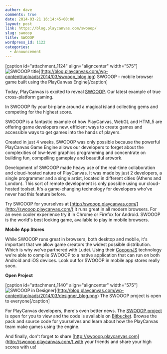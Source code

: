 ```yaml
---
author: dave
comments: true
date: 2014-03-21 16:14:45+00:00
layout: post
link: https://blog.playcanvas.com/swooop/
slug: swooop
title: SWOOOP
wordpress_id: 1122
categories:
  - Announcement
---
```


[caption id="attachment_1124" align="aligncenter" width="575"]![SWOOOP title](https://blog.playcanvas.com/wp-content/uploads/2014/03/swooop_blog.jpg)](http://blog.playcanvas.com/wp-content/uploads/2014/03/swooop_blog.jpg) SWOOOP - mobile browser game built using the PlayCanvas Engine[/caption]

Today, PlayCanvas is excited to reveal [SWOOOP](http://swooop.playcanvas.com). Our latest example of true cross-platform gaming.

In SWOOOP fly your bi-plane around a magical island collecting gems and competing for the highest score.

SWOOOP is a fantastic example of how PlayCanvas, WebGL and HTML5 are offering game developers new, efficient ways to create games and accessible ways to get games into the hands of players.

Created in just 4 weeks, SWOOOP was only possible because the powerful PlayCanvas Game Engine allows our developers to forget about the complexities of low-level graphics programming and concentrate on building fun, compelling gameplay and beautiful artwork.

Development of SWOOOP made heavy use of the real-time collaboration and cloud-hosted nature of PlayCanvas. It was made by just 2 developers, a single programmer and a single artist, located in different cities (Athens and London). This sort of remote development is only possible using our cloud-hosted toolset. It's a game-changing technology for developers who've never had this feature before.

Try SWOOOP for yourselves at [http://swooop.playcanvas.com/](http://swooop.playcanvas.com/) it runs great in all modern browsers. For an even cooler experience try it in Chrome or Firefox for Android. SWOOOP is the world's best looking game, available to play in mobile browsers.

**Mobile App Stores**

While SWOOOP runs great in browsers, both desktop and mobile, it's important that we allow game creators the widest possible distribution. Which is why we've partnered with Ludei. Using their [CocoonJS](https://en.wikipedia.org/wiki/CocoonJS) technology we're able to compile SWOOOP to a native application that can run on both Android and iOS devices. Look out for SWOOOP in mobile app stores really soon.

**Open Project**

[caption id="attachment_1140" align="aligncenter" width="575"]![SWOOOP in Designer](https://blog.playcanvas.com/wp-content/uploads/2014/03/designer_blog.png)](http://blog.playcanvas.com/wp-content/uploads/2014/03/designer_blog.png) The SWOOOP project is open to everyone[/caption]

For PlayCanvas developers, there's even better news. The [SWOOOP project](https://playcanvas.com/playcanvas/swooop) is open for you to view and the code is available on [Bitbucket](http://bitbucket.com/playcanvas/swooop). Browse the pack and source code for yourselves and learn about how the PlayCanvas team make games using the engine.

And finally, don't forget to share [http://swooop.playcanvas.com](http://swooop.playcanvas.com/) with your friends and share your high scores with us!
